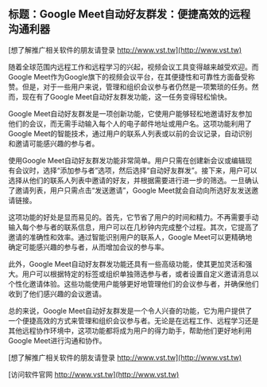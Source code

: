 ## **标题：Google Meet自动好友群发：便捷高效的远程沟通利器**

[想了解推广相关软件的朋友请登录 http://www.vst.tw](http://www.vst.tw)

随着全球范围内远程工作和远程学习的兴起，视频会议工具变得越来越受欢迎。而Google Meet作为Google旗下的视频会议平台，在其便捷性和可靠性方面备受称赞。但是，对于一些用户来说，管理和组织会议参与者仍然是一项繁琐的任务。然而，现在有了Google Meet自动好友群发功能，这一任务变得轻松愉快。

Google Meet自动好友群发是一项创新功能，它使用户能够轻松地邀请好友参加他们的会议，而无需手动输入每个人的电子邮件地址或用户名。这项功能利用了Google Meet的智能技术，通过用户的联系人列表或以前的会议记录，自动识别和邀请可能感兴趣的参与者。

使用Google Meet自动好友群发功能非常简单。用户只需在创建新会议或编辑现有会议时，选择“添加参与者”选项，然后选择“自动好友群发”。接下来，用户可以选择从他们的联系人列表中邀请的好友，并根据需要进行进一步的筛选。一旦确认了邀请列表，用户只需点击“发送邀请”，Google Meet就会自动向所选好友发送邀请链接。

这项功能的好处是显而易见的。首先，它节省了用户的时间和精力。不再需要手动输入每个参与者的联系信息，用户可以在几秒钟内完成整个过程。其次，它提高了邀请的准确性和效率。通过智能识别用户的联系人，Google Meet可以更精确地确定可能感兴趣的参与者，从而增加会议的参与率。

此外，Google Meet自动好友群发功能还具有一些高级功能，使其更加灵活和强大。用户可以根据特定的标签或组织单独筛选参与者，或者设置自定义邀请消息以个性化邀请体验。这些功能使用户能够更好地管理他们的会议参与者，并确保他们收到了他们感兴趣的会议邀请。

总的来说，Google Meet自动好友群发是一个令人兴奋的功能，它为用户提供了一个便捷高效的方式来管理和组织会议参与者。无论是在远程工作、远程学习还是其他远程协作环境中，这项功能都将成为用户的得力助手，帮助他们更好地利用Google Meet进行沟通和协作。

[想了解推广相关软件的朋友请登录 http://www.vst.tw](http://www.vst.tw)


[访问软件官网 http://www.vst.tw](http://www.vst.tw)
